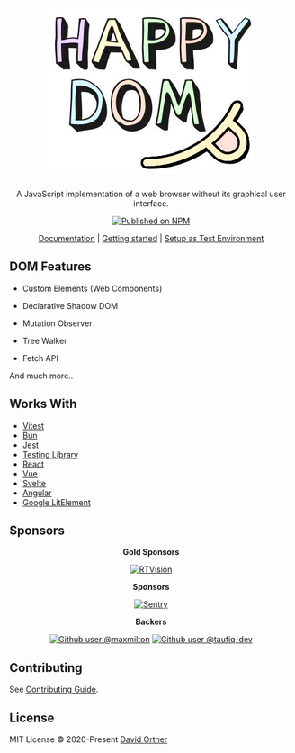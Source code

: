 
<h1 align="center">
    <img alt="Happy DOM Logo" src="https://github.com/capricorn86/happy-dom/raw/master/docs/happy-dom-logo.jpg" />
</h1>
<p align="center">
    A JavaScript implementation of a web browser without its graphical user interface.
</p>

<p align="center">
    <a href="https://www.npmjs.com/package/happy-dom">
        <img alt="Published on NPM" src="https://img.shields.io/npm/v/happy-dom.svg">
    </a>
</p>

<p align="center">
    <a href="https://github.com/capricorn86/happy-dom/wiki/">Documentation</a> | <a href="https://github.com/capricorn86/happy-dom/wiki/Getting-started">Getting started</a> | <a href="https://github.com/capricorn86/happy-dom/wiki/Setup-as-Test-Environment">Setup as Test Environment</a>
</p>

## DOM Features

- Custom Elements (Web Components)

- Declarative Shadow DOM

- Mutation Observer

- Tree Walker

- Fetch API

And much more..

## Works With

 - [Vitest](https://vitest.dev/)
 - [Bun](https://bun.sh)
 - [Jest](https://jestjs.io/)
 - [Testing Library](https://testing-library.com/)
 - [React](https://reactjs.org)
 - [Vue](https://vuejs.org/)
 - [Svelte](https://svelte.dev/)
 - [Angular](https://angular.io/)
 - [Google LitElement](https://lit.dev/)

## Sponsors

<p align="center"><b>Gold Sponsors</b></p>

<p align="center"><a href="https://rtvision.com"><img alt="RTVision" width="100px" src="https://avatars.githubusercontent.com/u/8292810?s=200&v=4"></a></p>

<p align="center"><b>Sponsors</b></p>

<p align="center"><a href="https://sentry.io/"><img alt="Sentry" width="50px" src="https://avatars.githubusercontent.com/u/1396951?s=200&v=4"></a></p>

<p align="center"><b>Backers</b></p>

<p align="center"><a href="https://github.com/maxmilton"><img alt="Github user @maxmilton" src="https://images.weserv.nl/?url=avatars.githubusercontent.com/u/14946546?v=4&h=40&w=40&fit=cover&mask=circle&maxage=7d"></a> <a href="https://github.com/taufiq-dev"><img alt="Github user @taufiq-dev" src="https://images.weserv.nl/?url=avatars.githubusercontent.com/u/20721306?v=4&h=40&w=40&fit=cover&mask=circle&maxage=7d"></a></p>

## Contributing

See [Contributing Guide](https://github.com/capricorn86/happy-dom/blob/master/docs/contributing.md).

## License

MIT License © 2020-Present [David Ortner](https://github.com/capricorn86)
